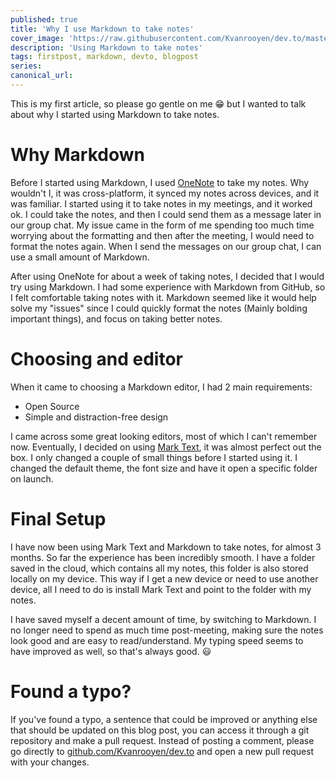 ```yaml
---
published: true
title: 'Why I use Markdown to take notes'
cover_image: 'https://raw.githubusercontent.com/Kvanrooyen/dev.to/master/blog-posts/why-i-use-markdown-to-take-notes/assets/notes.jpg'
description: 'Using Markdown to take notes'
tags: firstpost, markdown, devto, blogpost
series:
canonical_url:
---
```


This is my first article, so please go gentle on me :grin: but I wanted to talk about why I started using Markdown to take notes.

# Why Markdown

Before I started using Markdown, I used [OneNote](https://www.microsoft.com/en-ie/microsoft-365/onenote/digital-note-taking-app?rtc=1) to take my notes. Why wouldn't I, it was cross-platform, it synced my notes across devices, and it was familiar. I started using it to take notes in my meetings, and it worked ok. I could take the notes, and then I could send them as a message later in our group chat. My issue came in the form of me spending too much time worrying about the formatting and then after the meeting, I would need to format the notes again. When I send the messages on our group chat, I can use a small amount of Markdown.

After using OneNote for about a week of taking notes, I decided that I would try using Markdown. I had some experience with Markdown from GitHub, so I felt comfortable taking notes with it. Markdown seemed like it would help solve my "issues" since I could quickly format the notes (Mainly bolding important things), and focus on taking better notes.

# Choosing and editor

When it came to choosing a Markdown editor, I had 2 main requirements:

- Open Source
- Simple and distraction-free design

I came across some great looking editors, most of which I can't remember now. Eventually, I decided on using [Mark Text](https://github.com/marktext/marktext), it was almost perfect out the box. I only changed a couple of small things before I started using it. I changed the default theme, the font size and have it open a specific folder on launch.

# Final Setup

I have now been using Mark Text and Markdown to take notes, for almost 3 months. So far the experience has been incredibly smooth. I have a folder saved in the cloud, which contains all my notes, this folder is also stored locally on my device. This way if I get a new device or need to use another device, all I need to do is install Mark Text and point to the folder with my notes.

I have saved myself a decent amount of time, by switching to Markdown. I no longer need to spend as much time post-meeting, making sure the notes look good and are easy to read/understand. My typing speed seems to have improved as well, so that's always good. :smiley:

# Found a typo?

If you've found a typo, a sentence that could be improved or anything else that should be updated on this blog post, you can access it through a git repository and make a pull request. Instead of posting a comment, please go directly to [github.com/Kvanrooyen/dev.to](https://github.com/Kvanrooyen/dev.to) and open a new pull request with your changes.
